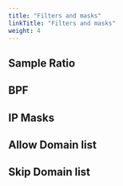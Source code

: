 ```yaml
---
title: "Filters and masks"
linkTitle: "Filters and masks"
weight: 4
---
```


## Sample Ratio

## BPF

## IP Masks

## Allow Domain list

## Skip Domain list